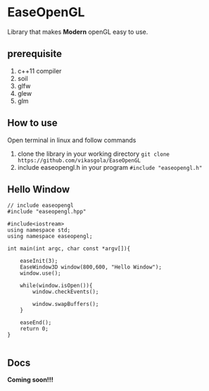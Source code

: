# EaseOpenGL
Library that makes **Modern** openGL easy to use.

## prerequisite
1. c++11 compiler
2. soil
3. glfw
4. glew
5. glm

## How to use
Open terminal in linux and follow commands
1. clone the library in your working directory
  ```git clone https://github.com/vikasgola/EaseOpenGL```
2. include easeopengl.h in your program
```#include "easeopengl.h"```

## Hello Window
```
// include easeopengl
#include "easeopengl.hpp"

#include<iostream>
using namespace std;
using namespace easeopengl;

int main(int argc, char const *argv[]){
    
    easeInit(3);
    EaseWindow3D window(800,600, "Hello Window");
    window.use();

    while(window.isOpen()){
        window.checkEvents();

        window.swapBuffers();
    }

    easeEnd();
    return 0;
}


```

## Docs
**Coming soon!!!**